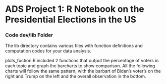 # ADS Project 1:  R Notebook on the Presidential Elections in the US

### Code dev/lib Folder

The lib directory contains various files with function definitions and computation codes for your data analysis. 

plots_fuction.R included 2 functions that output the percentage of voters in each topic and graph the barcharts to show comparison. All the following charts will follow the same pattern, with the barbart of Biden’s voter’s on the right and Trump on the left and the overall observation in the bottom.
